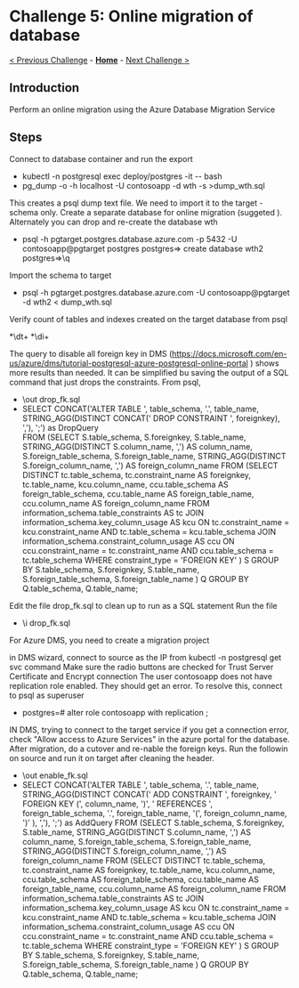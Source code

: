 # Challenge 5: Online migration of database

[< Previous Challenge](./04-offline-cutover-validation.md) - **[Home](../README.md)** - [Next Challenge >](./06-online-cutover-validation.md)

## Introduction

Perform an online migration using the Azure Database Migration Service

## Steps

Connect to database container and run the export 

* kubectl -n postgresql exec deploy/postgres -it -- bash
* pg_dump -o -h localhost -U contosoapp -d wth -s >dump_wth.sql

This creates a psql dump text file. We need to import it to the target - schema only. Create a separate database for online migration (suggeted ). Alternately you can drop and re-create the database wth

* psql -h pgtarget.postgres.database.azure.com -p 5432 -U contosoapp@pgtarget  postgres
postgres=> create database wth2
postgres=>\q

Import the schema to target

* psql -h pgtarget.postgres.database.azure.com -U contosoapp@pgtarget -d wth2 < dump_wth.sql

Verify count of tables and indexes created on the target database from psql 

*\dt+
*\di+

The query to disable all foreign key in DMS  (https://docs.microsoft.com/en-us/azure/dms/tutorial-postgresql-azure-postgresql-online-portal )  shows more results than needed. It can be simplified bu saving the output of a SQL command that just drops the constraints. From psql,

* \out drop_fk.sql
* SELECT CONCAT('ALTER TABLE ', table_schema, '.', table_name, STRING_AGG(DISTINCT CONCAT(' DROP CONSTRAINT ', foreignkey), ','), ';') as DropQuery   
FROM
    (SELECT
    S.table_schema,
    S.foreignkey,
    S.table_name,
    STRING_AGG(DISTINCT S.column_name, ',') AS column_name,
    S.foreign_table_schema,
    S.foreign_table_name,
    STRING_AGG(DISTINCT S.foreign_column_name, ',') AS foreign_column_name
FROM
    (SELECT DISTINCT
    tc.table_schema,
    tc.constraint_name AS foreignkey,
    tc.table_name,
    kcu.column_name,
    ccu.table_schema AS foreign_table_schema,
    ccu.table_name AS foreign_table_name,
    ccu.column_name AS foreign_column_name
    FROM information_schema.table_constraints AS tc
    JOIN information_schema.key_column_usage AS kcu ON tc.constraint_name = kcu.constraint_name AND tc.table_schema = kcu.table_schema
    JOIN information_schema.constraint_column_usage AS ccu ON ccu.constraint_name = tc.constraint_name AND ccu.table_schema = tc.table_schema
WHERE constraint_type = 'FOREIGN KEY'
    ) S
    GROUP BY S.table_schema, S.foreignkey, S.table_name, S.foreign_table_schema, S.foreign_table_name
    ) Q
    GROUP BY Q.table_schema, Q.table_name;

Edit the file drop_fk.sql to clean up to run as a  SQL statement
Run the file

* \i  drop_fk.sql

For Azure DMS,  you need to create a migration project

in DMS wizard, connect to source as the IP from kubectl -n postgresql get svc command
Make sure the radio buttons are checked for Trust Server Certificate and Encrypt connection
The user contosoapp does not have replication role enabled. They should get an error. To resolve this, connect to psql as superuser

* postgres=# alter role contosoapp with replication ;

IN DMS, trying to connect to the target service if you get a connection error, check "Allow access to Azure Services" in the azure portal for the database. After migration, do a cutover and re-nable the foreign keys. Run the followin on source and run it on target after cleaning the header.

* \out enable_fk.sql
* SELECT CONCAT('ALTER TABLE ', table_schema, '.', table_name, STRING_AGG(DISTINCT CONCAT(' ADD CONSTRAINT ', foreignkey, ' FOREIGN KEY (', column_name, ')', ' REFERENCES ', foreign_table_schema, '.', foreign_table_name, '(', foreign_column_name, ')' ), ','), ';') as AddQuery
FROM
    (SELECT
    S.table_schema,
    S.foreignkey,
    S.table_name,
    STRING_AGG(DISTINCT S.column_name, ',') AS column_name,
    S.foreign_table_schema,
    S.foreign_table_name,
    STRING_AGG(DISTINCT S.foreign_column_name, ',') AS foreign_column_name
FROM
    (SELECT DISTINCT
    tc.table_schema,
    tc.constraint_name AS foreignkey,
    tc.table_name,
    kcu.column_name,
    ccu.table_schema AS foreign_table_schema,
    ccu.table_name AS foreign_table_name,
    ccu.column_name AS foreign_column_name
    FROM information_schema.table_constraints AS tc
    JOIN information_schema.key_column_usage AS kcu ON tc.constraint_name = kcu.constraint_name AND tc.table_schema = kcu.table_schema
    JOIN information_schema.constraint_column_usage AS ccu ON ccu.constraint_name = tc.constraint_name AND ccu.table_schema = tc.table_schema
WHERE constraint_type = 'FOREIGN KEY'
    ) S
    GROUP BY S.table_schema, S.foreignkey, S.table_name, S.foreign_table_schema, S.foreign_table_name
    ) Q
    GROUP BY Q.table_schema, Q.table_name;
